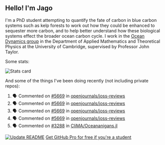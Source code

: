 ## Hello! I'm Jago

I'm a PhD student attempting to quantify the fate of carbon in blue carbon systems such as kelp forests to work out how they could be enhanced to sequester more carbon, and to help better understand how these biological systems effect the broader ocean carbon cycle. I work in the <a href="https://www.damtp.cam.ac.uk/user/jrt51/" class="emph">Ocean Dynamics group</a> in the Department of Applied Mathematics and Theoretical Physics at the University of Cambridge, supervised by Professor John Taylor.

Some stats:
<!--
![](https://raw.githubusercontent.com/jagoosw/jagoosw/main/profile-summary-card-output/nord_dark/0-profile-details.svg)
![](https://raw.githubusercontent.com/jagoosw/jagoosw/main/profile-summary-card-output/nord_dark/3-stats.svg)
![](https://raw.githubusercontent.com/jagoosw/jagoosw/main/profile-summary-card-output/nord_dark/4-productive-time.svg)
-->
![Stats card](https://github-readme-stats.vercel.app/api?username=jagoosw&count_private=true&show_icons=true&theme=transparent&hide_title=true&rank_icon=percentile&show=reviews)

And some of the things I've been doing recently (not including private repos):
<!--START_SECTION:activity-->
1. 🗣 Commented on [#5669](https://github.com/openjournals/joss-reviews/issues/5669#issuecomment-1742928083) in [openjournals/joss-reviews](https://github.com/openjournals/joss-reviews)
2. 🗣 Commented on [#5669](https://github.com/openjournals/joss-reviews/issues/5669#issuecomment-1742780331) in [openjournals/joss-reviews](https://github.com/openjournals/joss-reviews)
3. 🗣 Commented on [#5669](https://github.com/openjournals/joss-reviews/issues/5669#issuecomment-1742207073) in [openjournals/joss-reviews](https://github.com/openjournals/joss-reviews)
4. 🗣 Commented on [#5669](https://github.com/openjournals/joss-reviews/issues/5669#issuecomment-1741263157) in [openjournals/joss-reviews](https://github.com/openjournals/joss-reviews)
5. 🗣 Commented on [#3288](https://github.com/CliMA/Oceananigans.jl/pull/3288#issuecomment-1740676312) in [CliMA/Oceananigans.jl](https://github.com/CliMA/Oceananigans.jl)
<!--END_SECTION:activity-->


[![Update README](https://github.com/jagoosw/jagoosw/actions/workflows/update-readme.yml/badge.svg)](https://github.com/jagoosw/jagoosw/actions/workflows/update-readme.yml)
[Get GitHub Pro for free if you're a student](https://education.github.com/pack)

